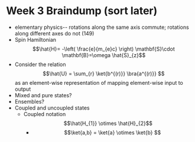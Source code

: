 # Week 3 Braindump (sort later)
- elementary physics-- rotations along the same axis commute; rotations along different axes do not (149)
- Spin Hamiltonian $$\hat{H}= -\left( \frac{e}{m_{e}c} \right) \mathbf{S}\cdot \mathbf{B}=\omega \hat{S}_{z}$$
- Consider the relation $$\hat{U} = \sum_{r} \ket{b^{(r)}} \bra{a^{(r)}} $$ as an element-wise representation of mapping element-wise input to output
- Mixed and pure states?
- Ensembles?
- Coupled and uncoupled states
	- Coupled notation $$\hat{H_{1}} \otimes \hat{H}_{2}$$
		- $$\ket{a,b} = \ket{a} \otimes \ket{b} $$